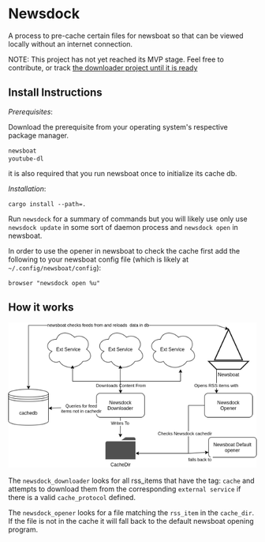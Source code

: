 # Newsdock
A process to pre-cache certain files for newsboat so that can be viewed locally without an internet connection.

NOTE: This project has not yet reached its MVP stage. Feel free to contribute, or track [the downloader project until it is ready](https://github.com/Ragnyll/newsdock/projects/1)

## Install Instructions

_Prerequisites_:

Download the prerequisite from your operating system's respective package manager.
```
newsboat
youtube-dl
```

it is also required that you run newsboat once to initialize its cache db.

_Installation_:
```
cargo install --path=.
```

Run `newsdock` for a summary of commands but you will likely use only use `newsdock update` in some sort of daemon process and `newsdock open` in newsboat.

In order to use the opener in newsboat to check the cache first add the following to your newsboat config file (which is likely at `~/.config/newsboat/config`):
```
browser "newsdock open %u"
```


## How it works
![newsdock erd](assets/newsdock_erd.png)

The `newsdock_downloader` looks for all rss_items that have the tag: `cache` and attempts to download them from the corresponding `external service` if there is a valid `cache_protocol` defined.

The `newsdock_opener` looks for a file matching the `rss_item` in the `cache_dir`.
 If the file is not in the cache it will fall back to the default newsboat opening program.

